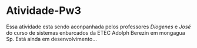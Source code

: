 # Atividade-Pw3

Essa atividade esta sendo aconpanhada pelos professores *Diogenes* e *José* do curso de sistemas enbarcados 
da ETEC Adolph Berezin em mongagua Sp.
Está ainda em desenvolvimento...